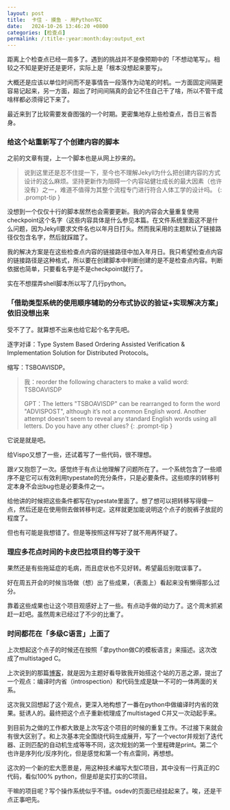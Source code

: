 ```yaml
---
layout: post
title:  卡住 - 摸鱼 - 用Python写C
date:   2024-10-26 13:46:20 +0800
categories: [检查点]
permalink: /:title-:year:month:day:output_ext
---
```


距离上个检查点已经一周多了。遇到的挑战并不是像预期中的「不想动笔写」。相较之不知是更好还是更坏，实际上是「根本没想起来要写」。

大概还是应该以单位时间而不是事情告一段落作为动笔的时机。一方面固定间隔更容易记起来，另一方面，超出了时间间隔真的会记不住自己干了啥，所以不管干成啥样都必须得记下来了。

最近来到了比较需要发奋图强的一个时期。更密集地存上些检查点，吾日三省吾身。

### 给这个站重新写了个创建内容的脚本

之前的文章有提，上一个脚本也是从网上抄来的。

> 说到这里还是忍不住提一下，至今也不理解Jekyll为什么把创建内容的方式设计的这么麻烦。坚持更新作为阻碍一个内容站健壮成长的最大因素（也许没有）之一，难道不值得为其整个流程专门进行符合人体工学的设计吗。
{: .prompt-tip }

没想到一个仅仅十行的脚本居然也会需要更新。我的内容会大量重复使用checkpoint这个名字（这些内容具体是什么参见本篇。在文件系统里面这不是什么问题，因为Jekyll要求文件名也以年月日打头。然而我采用的主题默认了链接路径仅包含名字，然后就踩踏了。

我的解决方案是在这些检查点内容的链接路径中加入年月日。我只希望检查点内容的链接路径是这种格式，所以要在创建脚本中判断创建的是不是检查点内容。判断依据也简单，只要看名字是不是checkpoint就行了。

实在不想摆弄shell脚本所以写了几行python。

### 「借助类型系统的使用顺序辅助的分布式协议的验证+实现解决方案」依旧没想出来

受不了了。就算想不出来也给它起个名字先吧。

逐字对译：Type System Based Ordering Assisted Verification & Implementation Solution for Distributed Protocols。

缩写：TSBOAVISDP。

> 我：reorder the following characters to make a valid word: TSBOAVISDP
>
> GPT：The letters "TSBOAVISDP" can be rearranged to form the word "ADVISPOST", although it’s not a common English word. Another attempt doesn't seem to reveal any standard English words using all letters. Do you have any other clues?
{: .prompt-tip }

它说是就是吧。

给Vispo又想了一些，还试着写了一些代码，很不理想。

跟ℒ又抱怨了一次。感觉终于有点让他理解了问题所在了。一个系统包含了一些顺序不是它可以有效利用typestate的充分条件，只是必要条件。这些顺序的转移判定本身不会出bug也是必要条件之一。

给他讲的时候把这些条件都写在typestate里面了。想了想可以把转移写得傻一点，然后还是在使用侧去做转移判定。这样就更加能说明这个点子的脱裤子放屁的程度了。

但也有可能是我想错了。但是等按照这样写好了就不用再怀疑了。

### 理应多花点时间的卡皮巴拉项目约等于没干

果然还是有些拖延症的毛病，而且症状也不见好转。希望最后别耽误事了。

好在周五开会的时候当场做（想）出了些成果，（表面上）看起来没有懒得那么过分。

靠着这些成果也让这个项目观感好上了一些。有点动手做的动力了。这个周末抓紧赶一赶吧。虽然周末已经过了不少的比重了。

### 时间都花在「多级C语言」上面了

上次想起这个点子的时候还在按照「拿python做C的模板语言」来描述。这次改成了multistaged C。

上次说到的那篇[博客][1]，就是因为主题好看导致我开始搭这个站的万恶之源，提出了一个观点：编译时内省（introspection）和代码生成是缺一不可的一体两面的关系。

这次我又回想起了这个观点，更深入地构想了一番在python中做编译时内省的效果。挺诱人的。最终把这个点子重新梳理成了multistaged C并又一次动起手来。

到目前为之做的工作都大致是上次写这个项目的时候的重复工作。不过接下来就会有很大区别了。和上次基本完全围绕代码生成展开，写了一个vector并规划了迭代器、正则匹配的自动机生成等等不同，这次规划的第一个里程碑是print。第二个也许是序列化/反序列化，但是感觉和第一个有点雷同，再想想。

这次的一个新的宏大愿景是，用这种技术编写大型C项目，其中没有一行真正的C代码，看似100% python，但是却是实打实的C项目。

干嘛的项目呢？写个操作系统似乎不错。osdev的页面已经挂起来了。唉，还是干点正事吧先。

[1]: https://brevzin.github.io/c++/2024/09/30/annotations/